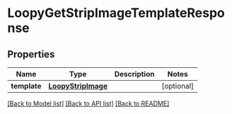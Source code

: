 # LoopyGetStripImageTemplateResponse

## Properties
Name | Type | Description | Notes
------------ | ------------- | ------------- | -------------
**template** | [**LoopyStripImage**](LoopyStripImage.md) |  | [optional] 

[[Back to Model list]](../README.md#documentation-for-models) [[Back to API list]](../README.md#documentation-for-api-endpoints) [[Back to README]](../README.md)


